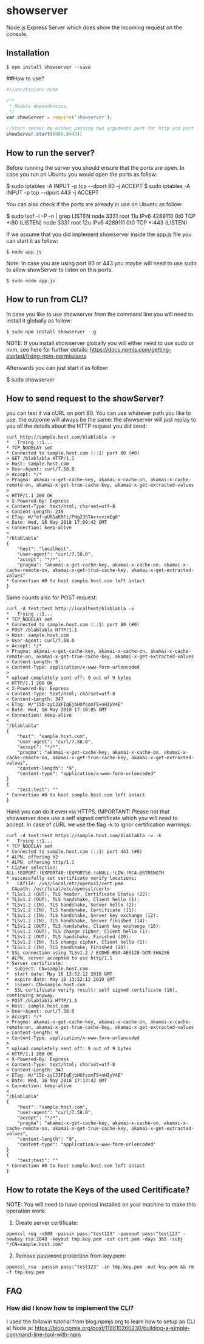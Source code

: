 # showserver
Node.js Express Server which does show the incoming request on the console.

## Installation

    $ npm install showserver --save

##How to use?

```js
#!/usr/bin/env node

/**
 * Module dependencies.
 */
var showServer = require('showserver');

//Start server by either passing two arguments port for http and port for https or keep default ports 80,443
showServer.start(8080,8443);
```

## How to run the server?

Before running the server you should ensure that the ports are open. In case you run on Ubuntu you would open the ports as follow:

   $ sudo iptables -A INPUT -p tcp --dport 80 -j ACCEPT
   $ sudo iptables -A INPUT -p tcp --dport 443 -j ACCEPT

You can also check if the ports are already in use on Ubuntu as follow:

   $ sudo lsof -i -P -n | grep LISTEN
   node       3331     root   11u  IPv6 4289110      0t0  TCP *:80 (LISTEN)
   node       3331     root   12u  IPv6 4289111      0t0  TCP *:443 (LISTEN)

If we assume that you did implement showserver inside the app.js file you can start it as follow:

    $ node app.js

Note: In case you are using port 80 or 443 you maybe will need to use sudo to allow showServer to listen on this ports.

    $ sudo node app.js


## How to run from CLI?
In case you like to use showserver from the command line you will need to install it globally as follow:

    $ sudo npm install showserver --g

NOTE: If you install showserver globally you will either need to use sudo or nvm, see here for further details:
https://docs.npmjs.com/getting-started/fixing-npm-permissions

Afterwards you can just start it as follow:

   $ sudo showserver

## How to send request to the showServer?
you can test it via cURL on port 80.
You can use whatever path you like to use, the outcome will always be the same:
the showserver will just replay to you all the details about the HTTP request you did send:
```
curl http://sample.host.com/blablabla -v
*   Trying ::1...
* TCP_NODELAY set
* Connected to sample.host.com (::1) port 80 (#0)
> GET /blablabla HTTP/1.1
> Host: sample.host.com
> User-Agent: curl/7.58.0
> Accept: */*
> Pragma: akamai-x-get-cache-key, akamai-x-cache-on, akamai-x-cache-remote-on, akamai-x-get-true-cache-key, akamai-x-get-extracted-values
>
< HTTP/1.1 200 OK
< X-Powered-By: Express
< Content-Type: text/html; charset=utf-8
< Content-Length: 239
< ETag: W/"ef-pUR1aKRFi/PNg23STAv+vvimEg8"
< Date: Wed, 16 May 2018 17:09:42 GMT
< Connection: keep-alive
<
"/blablabla"
{
    "host": "localhost",
    "user-agent": "curl/7.58.0",
    "accept": "*/*",
    "pragma": "akamai-x-get-cache-key, akamai-x-cache-on, akamai-x-cache-remote-on, akamai-x-get-true-cache-key, akamai-x-get-extracted-values"
* Connection #0 to host sample.host.com left intact
}
```
Same counts also for POST request:
```
curl -d test:test http://localhost/blablabla -v
*   Trying ::1...
* TCP_NODELAY set
* Connected to sample.host.com (::1) port 80 (#0)
> POST /blablabla HTTP/1.1
> Host: sample.host.com
> User-Agent: curl/7.58.0
> Accept: */*
> Pragma: akamai-x-get-cache-key, akamai-x-cache-on, akamai-x-cache-remote-on, akamai-x-get-true-cache-key, akamai-x-get-extracted-values
> Content-Length: 9
> Content-Type: application/x-www-form-urlencoded
>
* upload completely sent off: 9 out of 9 bytes
< HTTP/1.1 200 OK
< X-Powered-By: Express
< Content-Type: text/html; charset=utf-8
< Content-Length: 347
< ETag: W/"15b-zyCJ3FIqEjbHUfsomTS+nHIyV4E"
< Date: Wed, 16 May 2018 17:10:05 GMT
< Connection: keep-alive
<
"/blablabla"
{
    "host": "sample.host.com",
    "user-agent": "curl/7.58.0",
    "accept": "*/*",
    "pragma": "akamai-x-get-cache-key, akamai-x-cache-on, akamai-x-cache-remote-on, akamai-x-get-true-cache-key, akamai-x-get-extracted-values",
    "content-length": "9",
    "content-type": "application/x-www-form-urlencoded"
}
{
    "test:test": ""
* Connection #0 to host sample.host.com left intact
}
```
Hand you can do it even via HTTPS.
IMPORTANT: Please not that showserver does use a self signed certificate which you will need to accept.
In case of cURL we use the flag -k to ignor certification warnings:
```
curl -d test:test https://sample.host.com/blablabla -v -k
*   Trying ::1...
* TCP_NODELAY set
* Connected to sample.host.com (::1) port 443 (#0)
* ALPN, offering h2
* ALPN, offering http/1.1
* Cipher selection: ALL:!EXPORT:!EXPORT40:!EXPORT56:!aNULL:!LOW:!RC4:@STRENGTH
* successfully set certificate verify locations:
*   CAfile: /usr/local/etc/openssl/cert.pem
  CApath: /usr/local/etc/openssl/certs
* TLSv1.2 (OUT), TLS header, Certificate Status (22):
* TLSv1.2 (OUT), TLS handshake, Client hello (1):
* TLSv1.2 (IN), TLS handshake, Server hello (2):
* TLSv1.2 (IN), TLS handshake, Certificate (11):
* TLSv1.2 (IN), TLS handshake, Server key exchange (12):
* TLSv1.2 (IN), TLS handshake, Server finished (14):
* TLSv1.2 (OUT), TLS handshake, Client key exchange (16):
* TLSv1.2 (OUT), TLS change cipher, Client hello (1):
* TLSv1.2 (OUT), TLS handshake, Finished (20):
* TLSv1.2 (IN), TLS change cipher, Client hello (1):
* TLSv1.2 (IN), TLS handshake, Finished (20):
* SSL connection using TLSv1.2 / ECDHE-RSA-AES128-GCM-SHA256
* ALPN, server accepted to use http/1.1
* Server certificate:
*  subject: CN=sample.host.com
*  start date: May 16 13:52:12 2018 GMT
*  expire date: May 16 13:52:12 2019 GMT
*  issuer: CN=sample.host.com
*  SSL certificate verify result: self signed certificate (18), continuing anyway.
> POST /blablabla HTTP/1.1
> Host: sample.host.com
> User-Agent: curl/7.58.0
> Accept: */*
> Pragma: akamai-x-get-cache-key, akamai-x-cache-on, akamai-x-cache-remote-on, akamai-x-get-true-cache-key, akamai-x-get-extracted-values
> Content-Length: 9
> Content-Type: application/x-www-form-urlencoded
>
* upload completely sent off: 9 out of 9 bytes
< HTTP/1.1 200 OK
< X-Powered-By: Express
< Content-Type: text/html; charset=utf-8
< Content-Length: 347
< ETag: W/"15b-zyCJ3FIqEjbHUfsomTS+nHIyV4E"
< Date: Wed, 16 May 2018 17:13:42 GMT
< Connection: keep-alive
<
"/blablabla"
{
    "host": "sample.host.com",
    "user-agent": "curl/7.58.0",
    "accept": "*/*",
    "pragma": "akamai-x-get-cache-key, akamai-x-cache-on, akamai-x-cache-remote-on, akamai-x-get-true-cache-key, akamai-x-get-extracted-values",
    "content-length": "9",
    "content-type": "application/x-www-form-urlencoded"
}
{
    "test:test": ""
* Connection #0 to host sample.host.com left intact
}
```

## How to rotate the Keys of the used Ceritificate?
NOTE: You will need to have openssl installed on your machine to make this operation work:
1. Create server certificate:
```
openssl req -x509 -passin pass:"test123" -passout pass:"test123" -newkey rsa:2048 -keyout tmp.key.pem -out cert.pem -days 365 -subj "/CN=sample.host.com"
```
2. Remove password protection from key.pem:
```
openssl rsa -passin pass:"test123" -in tmp.key.pem -out key.pem && rm -f tmp.key.pem
```
## FAQ
### How did I know how to implement the CLI?
I used the followin tutorial from blog.npmjs.org to learn how to setup an CLI at Node.js:
https://blog.npmjs.org/post/118810260230/building-a-simple-command-line-tool-with-npm
